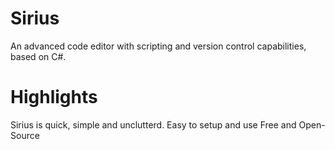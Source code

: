 # Sirius
An advanced code editor with scripting and version control capabilities, based on C#. 

# Highlights
Sirius is quick, simple and unclutterd.
Easy to setup and use
Free and Open-Source

